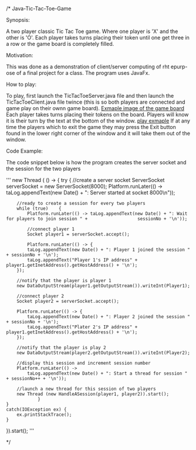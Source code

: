 /*
Java-Tic-Tac-Toe-Game

Synopsis:

A two player classic Tic Tac Toe game. Where one player is 'X' and the other is 'O'. Each player takes turns
placing their token until one get three in a row or the game board is completely filled.

Motivation:

This was done as a demonstration of client/server computing of rht epurp-ose of a final project for a class. The
program uses JavaFx.

How to play:

To play, first launch the TicTacToeServer.java file and then launch the TicTacToeClient.java file twince (this is so
both players are connected and game play on their ownn game board). 
[Exmaple image of the game board](gameBoard_example.png)
Each player takes turns placing their tokens
on the board. Players will know it is their turn by the text at the bottom of the window.
[play exmaple](play_exmaple.png)
If at any time the players which to exit the game they may press the Exit button found in the lower right corner
of the window and it will take them out of the window.

Code Example:

 The code snippet below is how the program creates the server socket and the session for the two players
 
 '''
 new Thread ( () -> {
	try {
		//create a server socket
		ServerSocket serverSocket = new ServerSocket(8000);
		Platform.runLater(() -> taLog.appendText(new Date() + ": Server started at socket 8000\n"));

		//ready to create a session for every two players
		while (true)	{
			Platform.runLater(() -> taLog.appendText(new Date() + ": Wait for players to join session " + 					sessionNo + '\n'));

			//connect player 1
			Socket player1 = serverSocket.accept();

			Platform.runLater(() -> {
			taLog.appendText(new Date() + ": Player 1 joined the session " + sessionNo + '\n');
			taLog.appendText("Player 1's IP address" + player1.getInetAddress().getHostAddress() + '\n');
		});

		//notify that the player is player 1
		new DataOutputStream(player1.getOutputStream()).writeInt(Player1);

		//connect player 2
		Socket player2 = serverSocket.accept();

		Platform.runLater(() -> {
			taLog.appendText(new Date() + ": Player 2 joined the session " + sessionNo + '\n');
			taLog.appendText("Plater 2's IP address" + player1.getInetAddress().getHostAddress() + '\n');
		});

		//notify that the player is play 2
		new DataOutputStream(player2.getOutputStream()).writeInt(Player2);

		//display this session and increment session number
		Platform.runLater(() -> 
			taLog.appendText(new Date() + ": Start a thread for session " + sessionNo++ + '\n'));

		//launch a new thread for this session of two players
		new Thread (new HandleASession(player1, player2)).start();
				}
	}
	catch(IOException ex) {
		ex.printStackTrace();
	}
}).start();
    '''








*/
